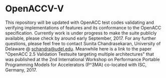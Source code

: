 # OpenACCV-V
This repository will be updated with OpenACC test codes validating and verifying implementations of features and its conformance to the OpenACC specification. Currently work is under progress to make the suite publicly available, please check by around early September, 2017. For any further questions, please feel free to contact Sunita Chandrasekaran, University of Delaware @ schandra@udel.edu. Meanwhile here is a link to the paper "OpenACC 2.5 Validation Testsuite targeting multiple architectures" that was published at the 2nd International Workshop on Performance Portable Programming Models for Accelerators (P^3MA) co-located with ISC, Germany, 2017. 


